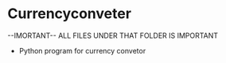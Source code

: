 # Currencyconveter

--IMORTANT--
ALL FILES UNDER THAT FOLDER IS IMPORTANT

- Python program for currency convetor
